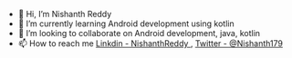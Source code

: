 - 👋 Hi, I’m Nishanth Reddy
- 🌱 I’m currently learning Android development using kotlin
- 💞️ I’m looking to collaborate on Android development, java, kotlin
- 📫 How to reach me [Linkdin - NishanthReddy ](https://www.linkedin.com/in/thenishanthreddy/), [Twitter - @Nishanth179](https://twitter.com/Nishanth179)
